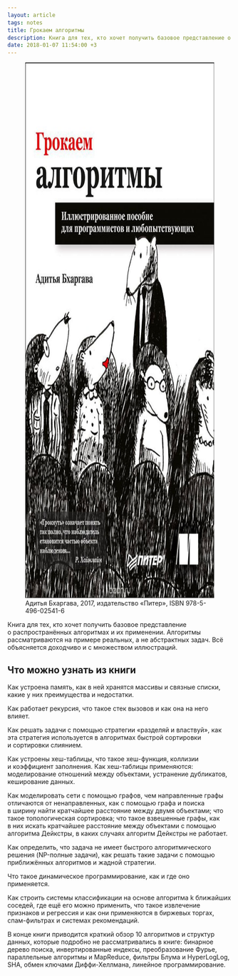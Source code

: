 ```yaml
---
layout: article
tags: notes
title: Грокаем алгоритмы
description: Книга для тех, кто хочет получить базовое представление о распространённых алгоритмах и их применении. Алгоритмы рассматриваются на примере реальных, а не абстрактных задач. Всё объясняется доходчиво и с множеством иллюстраций.
date: 2018-01-07 11:54:00 +3
---
```

<figure>
  <img alt="Обложка книги" src="assets/cover.jpg" height="1200" width="847" />
  <figcaption>Адитья Бхаргава, 2017, издательство «Питер», <span class="nobr">ISBN 978-5-496-02541-6</span></figcaption>
</figure>

<p class="subtitle">Книга для тех, кто хочет получить базовое представление о распространённых алгоритмах и их применении. Алгоритмы рассматриваются на примере реальных, а не абстрактных задач. Всё объясняется доходчиво и с множеством иллюстраций.</p>

## Что можно узнать из книги

Как устроена память, как в ней хранятся массивы и связные списки, какие у них преимущества и недостатки.

Как работает рекурсия, что такое стек вызовов и как она на него влияет.

Как решать задачи с помощью стратегии «разделяй и властвуй», как эта стратегия используется в алгоритмах быстрой сортировки и сортировки слиянием.

Как устроены <span class="nobr">хеш-таблицы</span>, что такое <span class="nobr">хеш-функция</span>, коллизии и коэффициент заполнения. Как <span class="nobr">хеш-таблицы</span> применяются: моделирование отношений между объектами, устранение дубликатов, кеширование данных.

Как моделировать сети с помощью графов, чем направленные графы отличаются от ненаправленных, как с помощью графа и поиска в ширину найти кратчайшее расстояние между двумя объектами; что такое топологическая сортировка; что такое взвешенные графы, как в них искать кратчайшее расстояние между объектами с помощью алгоритма Дейкстры, в каких случаях алгоритм Дейкстры не работает.

Как определить, что задача не имеет быстрого алгоритмического решения (<span class="nobr">NP-полные</span> задачи), как решать такие задачи с помощью приближённых алгоритмов и жадной стратегии.

Что такое динамическое программирование, как и где оно применяется.

Как строить системы классификации на основе алгоритма k ближайших соседей, где ещё его можно применить, что такое извлечение признаков и регрессия и как они применяются в биржевых торгах, спам-фильтрах и системах рекомендаций.

В конце книги приводится краткий обзор 10 алгоритмов и структур данных, которые подробно не рассматривались в книге: бинарное дерево поиска, инвертированные индексы, преобразование Фурье, параллельные алгоритмы и MapReduce, фильтры Блума и HyperLogLog, SHA, обмен ключами <span class="nobr">Диффи-Хеллмана</span>, линейное программирование.
